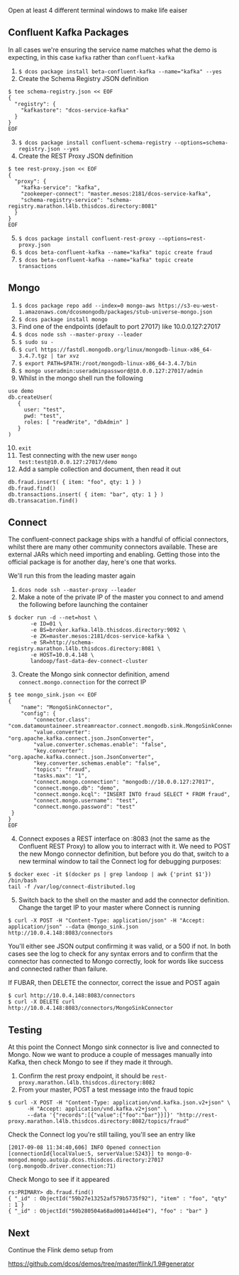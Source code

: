 Open at least 4 different terminal windows to make life eaiser


Confluent Kafka Packages
-----------------------

In all cases we're ensuring the service name matches what the demo is expecting, in this case `kafka`
rather than `confluent-kafka`

1. `$ dcos package install beta-confluent-kafka --name="kafka" --yes`
2. Create the Schema Registry JSON definition
```
$ tee schema-registry.json << EOF
{
  "registry": {
    "kafkastore": "dcos-service-kafka"
  }
}
EOF
```
3. `$ dcos package install confluent-schema-registry --options=schema-registry.json --yes`
4. Create the REST Proxy JSON definition
```
$ tee rest-proxy.json << EOF
{
  "proxy": {
    "kafka-service": "kafka",
    "zookeeper-connect": "master.mesos:2181/dcos-service-kafka",
    "schema-registry-service": "schema-registry.marathon.l4lb.thisdcos.directory:8081"
  }
}
EOF
```
5. `$ dcos package install confluent-rest-proxy --options=rest-proxy.json`
6. `$ dcos beta-confluent-kafka --name="kafka" topic create fraud`
7. `$ dcos beta-confluent-kafka --name="kafka" topic create transactions`


Mongo
---------------

1. `$ dcos package repo add --index=0 mongo-aws https://s3-eu-west-1.amazonaws.com/dcosmongodb/packages/stub-universe-mongo.json`
1. `$ dcos package install mongo`
1. Find one of the endpoints (default to port 27017) like 10.0.0.127:27017
1. `$ dcos node ssh --master-proxy --leader`
1. `$ sudo su -`
1. `$ curl https://fastdl.mongodb.org/linux/mongodb-linux-x86_64-3.4.7.tgz | tar xvz`
1. `$ export PATH=$PATH:/root/mongodb-linux-x86_64-3.4.7/bin`
1. `$ mongo useradmin:useradminpassword@10.0.0.127:27017/admin`
1. Whilst in the mongo shell run the following
```
use demo
db.createUser(
   {
     user: "test",
     pwd: "test",
     roles: [ "readWrite", "dbAdmin" ]
   }
)
```
10. `exit`
1. Test connecting with the new user `mongo test:test@10.0.0.127:27017/demo`
1. Add a sample collection and document, then read it out
```
db.fraud.insert( { item: "foo", qty: 1 } )
db.fraud.find()
db.transactions.insert( { item: "bar", qty: 1 } )
db.transacation.find()
```


Connect
----------------

The confluent-connect package ships with a handful of official connectors, whilst there are many
other community connectors available. These are external JARs which need importing and enabling.
Getting those into the official package is for another day, here's one that works.

We'll run this from the leading master again

1. `dcos node ssh --master-proxy --leader`
1. Make a note of the private IP of the master you connect to and amend the following before launching the container
```
$ docker run -d --net=host \
       -e ID=01 \
       -e BS=broker.kafka.l4lb.thisdcos.directory:9092 \
       -e ZK=master.mesos:2181/dcos-service-kafka \
       -e SR=http://schema-registry.marathon.l4lb.thisdcos.directory:8081 \
       -e HOST=10.0.4.148 \
       landoop/fast-data-dev-connect-cluster
```
3. Create the Mongo sink connector definition, amend `connect.mongo.connection` for the correct IP
```
$ tee mongo_sink.json << EOF
{
    "name": "MongoSinkConnector",
    "config": {
        "connector.class": "com.datamountaineer.streamreactor.connect.mongodb.sink.MongoSinkConnector",
        "value.converter": "org.apache.kafka.connect.json.JsonConverter",
        "value.converter.schemas.enable": "false",
        "key.converter": "org.apache.kafka.connect.json.JsonConverter",
        "key.converter.schemas.enable": "false",
        "topics": "fraud",
        "tasks.max": "1",
        "connect.mongo.connection": "mongodb://10.0.0.127:27017",
        "connect.mongo.db": "demo",
        "connect.mongo.kcql": "INSERT INTO fraud SELECT * FROM fraud",
        "connect.mongo.username": "test",
        "connect.mongo.password": "test"
 }
}
EOF
```
4. Connect exposes a REST interface on :8083 (not the same as the Confluent REST Proxy) to allow you to interract with it.
We need to POST the new Mongo connector definition, but before you do that, switch to a new terminal window to tail the Connect
log for debugging purposes:
```
$ docker exec -it $(docker ps | grep landoop | awk {'print $1'}) /bin/bash
tail -f /var/log/connect-distributed.log
```
5. Switch back to the shell on the master and add the connector definition. Change the target IP to your master where Connect is running
```
$ curl -X POST -H "Content-Type: application/json" -H "Accept: application/json" --data @mongo_sink.json http://10.0.4.148:8083/connectors
```
You'll either see JSON output confirming it was valid, or a 500 if not.  In both cases see the log to check for any syntax errors and to
confirm that the connector has connected to Mongo correctly, look for words like success and connected rather than failure.

If FUBAR, then DELETE the connector, correct the issue and POST again
```
$ curl http://10.0.4.148:8083/connectors
$ curl -X DELETE curl http://10.0.4.148:8083/connectors/MongoSinkConnector
```

Testing
------------

At this point the Connect Mongo sink connector is live and connected to Mongo.  Now we want to produce a couple
of messages manually into Kafka, then check Mongo to see if they made it through.

1. Confirm the rest proxy endpoint, it should be `rest-proxy.marathon.l4lb.thisdcos.directory:8082`
1. From your master, POST a test message into the fraud topic
```
$ curl -X POST -H "Content-Type: application/vnd.kafka.json.v2+json" \
      -H "Accept: application/vnd.kafka.v2+json" \
      --data '{"records":[{"value":{"foo":"bar"}}]}' "http://rest-proxy.marathon.l4lb.thisdcos.directory:8082/topics/fraud"
```
Check the Connect log you're still tailing, you'll see an entry like
```
[2017-09-08 11:34:40,606] INFO Opened connection [connectionId{localValue:5, serverValue:5243}] to mongo-0-mongod.mongo.autoip.dcos.thisdcos.directory:27017 (org.mongodb.driver.connection:71)
```
Check Mongo to see if it appeared
```
rs:PRIMARY> db.fraud.find()
{ "_id" : ObjectId("59b27e13252af579b5735f92"), "item" : "foo", "qty" : 1 }
{ "_id" : ObjectId("59b280504a68ad001a44d1e4"), "foo" : "bar" }
```

Next
----------

Continue the Flink demo setup from 

https://github.com/dcos/demos/tree/master/flink/1.9#generator